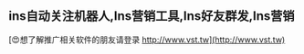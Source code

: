 ## **ins自动关注机器人,Ins营销工具,Ins好友群发,Ins营销**

[😍想了解推广相关软件的朋友请登录 http://www.vst.tw](http://www.vst.tw)



